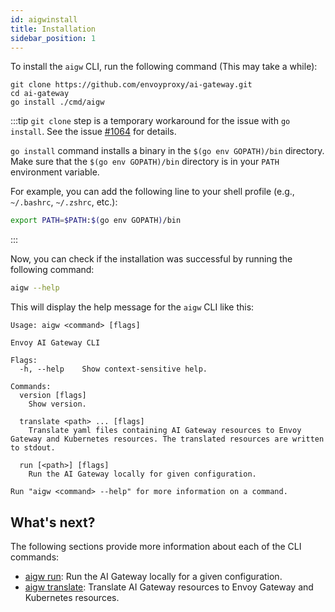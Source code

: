 ```yaml
---
id: aigwinstall
title: Installation
sidebar_position: 1
---
```



To install the `aigw` CLI, run the following command (This may take a while):

```shell
git clone https://github.com/envoyproxy/ai-gateway.git
cd ai-gateway
go install ./cmd/aigw
```

:::tip
`git clone` step is a temporary workaround for the issue with `go install`. See the issue [#1064](https://github.com/envoyproxy/ai-gateway/issues/1064) for details.

`go install` command installs a binary in the `$(go env GOPATH)/bin` directory.
Make sure that the `$(go env GOPATH)/bin` directory is in your `PATH` environment variable.

For example, you can add the following line to your shell profile (e.g., `~/.bashrc`, `~/.zshrc`, etc.):
```sh
export PATH=$PATH:$(go env GOPATH)/bin
```
:::

Now, you can check if the installation was successful by running the following command:

```sh
aigw --help
```

This will display the help message for the `aigw` CLI like this:

```
Usage: aigw <command> [flags]

Envoy AI Gateway CLI

Flags:
  -h, --help    Show context-sensitive help.

Commands:
  version [flags]
    Show version.

  translate <path> ... [flags]
    Translate yaml files containing AI Gateway resources to Envoy Gateway and Kubernetes resources. The translated resources are written to stdout.

  run [<path>] [flags]
    Run the AI Gateway locally for given configuration.

Run "aigw <command> --help" for more information on a command.
```

## What's next?

The following sections provide more information about each of the CLI commands:

- [aigw run](./run.md): Run the AI Gateway locally for a given configuration.
- [aigw translate](./translate.md): Translate AI Gateway resources to Envoy Gateway and Kubernetes resources.

